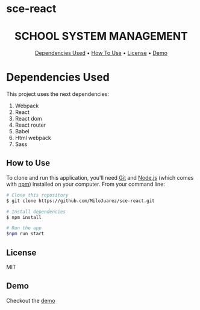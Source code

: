 # sce-react

<h1 align="center">
  SCHOOL SYSTEM MANAGEMENT
  <br>
</h1>

<p align="center">
  <a href="#dependencies-used">Dependencies Used</a> •
  <a href="#how-to-use">How To Use</a> •
  <a href="#license">License</a> •
  <a href="#demo">Demo</a>
</p>

# Dependencies Used

This project uses the next dependencies:

1. Webpack
2. React
3. React dom
4. React router
5. Babel
6. Html webpack
7. Sass

## How to Use

To clone and run this application, you'll need <a href="https://git-scm.com" target="_blank">Git</a> and <a href="https://nodejs.org/en/download/" target="_blank">Node.js</a> (which comes with <a href="http://npmjs.com" targe="_blank">npm</a>) installed on your computer. From your command line:

```bash
# Clone this repository
$ git clone https://github.com/MiloJuarez/sce-react.git

# Install dependencies
$ npm install

# Run the app
$npm run start
```

## License

MIT

## Demo

Checkout the <a href="https://cheery-cascaron-c97302.netlify.app/" target="_blank">demo</a>
